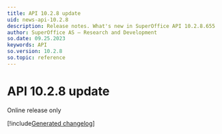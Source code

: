 ```yaml
---
title: API 10.2.8 update
uid: news-api-10.2.8
description: Release notes. What's new in SuperOffice API 10.2.8.655
author: SuperOffice AS – Research and Development
so.date: 09.25.2023
keywords: API
so.version: 10.2.8
so.topic: reference
---
```


# API 10.2.8 update

Online release only

[!include[Generated changelog](includes/changes-10.2.8.655.md)]
